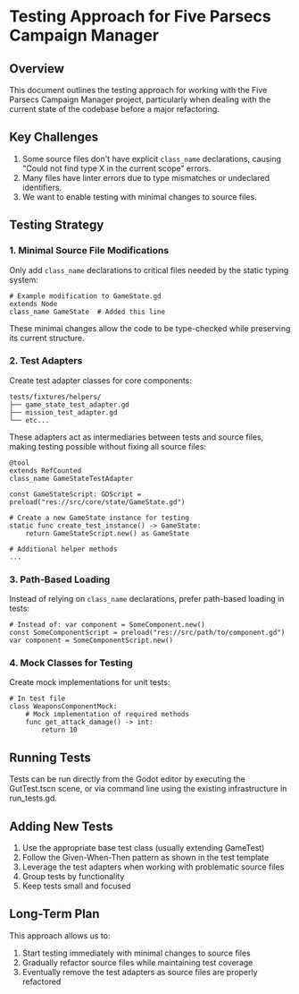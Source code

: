 # Testing Approach for Five Parsecs Campaign Manager

## Overview

This document outlines the testing approach for working with the Five Parsecs Campaign Manager project, particularly when dealing with the current state of the codebase before a major refactoring.

## Key Challenges

1. Some source files don't have explicit `class_name` declarations, causing "Could not find type X in the current scope" errors.
2. Many files have linter errors due to type mismatches or undeclared identifiers.
3. We want to enable testing with minimal changes to source files.

## Testing Strategy

### 1. Minimal Source File Modifications

Only add `class_name` declarations to critical files needed by the static typing system:

```gdscript
# Example modification to GameState.gd
extends Node
class_name GameState  # Added this line
```

These minimal changes allow the code to be type-checked while preserving its current structure.

### 2. Test Adapters

Create test adapter classes for core components:

```
tests/fixtures/helpers/
├── game_state_test_adapter.gd
├── mission_test_adapter.gd 
└── etc...
```

These adapters act as intermediaries between tests and source files, making testing possible without fixing all source files:

```gdscript
@tool
extends RefCounted
class_name GameStateTestAdapter

const GameStateScript: GDScript = preload("res://src/core/state/GameState.gd")

# Create a new GameState instance for testing
static func create_test_instance() -> GameState:
    return GameStateScript.new() as GameState
    
# Additional helper methods
...
```

### 3. Path-Based Loading

Instead of relying on `class_name` declarations, prefer path-based loading in tests:

```gdscript
# Instead of: var component = SomeComponent.new()
const SomeComponentScript = preload("res://src/path/to/component.gd")
var component = SomeComponentScript.new()
```

### 4. Mock Classes for Testing

Create mock implementations for unit tests:

```gdscript
# In test file
class WeaponsComponentMock:
    # Mock implementation of required methods
    func get_attack_damage() -> int:
        return 10
```

## Running Tests

Tests can be run directly from the Godot editor by executing the GutTest.tscn scene, or via command line using the existing infrastructure in run_tests.gd.

## Adding New Tests

1. Use the appropriate base test class (usually extending GameTest)
2. Follow the Given-When-Then pattern as shown in the test template
3. Leverage the test adapters when working with problematic source files
4. Group tests by functionality
5. Keep tests small and focused

## Long-Term Plan

This approach allows us to:
1. Start testing immediately with minimal changes to source files
2. Gradually refactor source files while maintaining test coverage
3. Eventually remove the test adapters as source files are properly refactored 